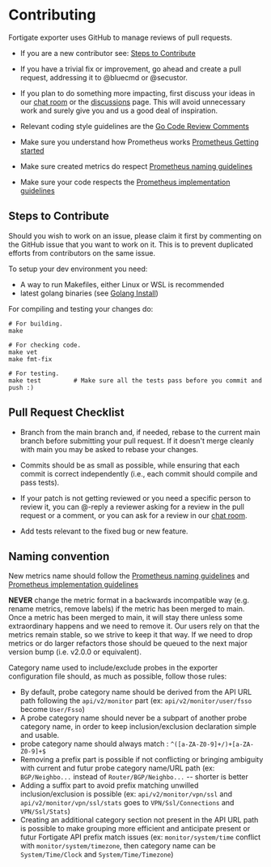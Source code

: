 # Contributing

Fortigate exporter uses GitHub to manage reviews of pull requests.

* If you are a new contributor see: [Steps to Contribute](#steps-to-contribute)

* If you have a trivial fix or improvement, go ahead and create a pull request,
  addressing it to @bluecmd or @secustor.

* If you plan to do something more impacting, first discuss your ideas
  in our [chat room](https://matrix.to/#/#fortigate_exporter:matrix.org) or the [discussions](https://github.com/bluecmd/fortigate_exporter/discussions/landing) page.
  This will avoid unnecessary work and surely give you and us a good deal
  of inspiration.

* Relevant coding style guidelines are the [Go Code Review
  Comments](https://code.google.com/p/go-wiki/wiki/CodeReviewComments)

* Make sure you understand how Prometheus works [Prometheus Getting started](https://prometheus.io/docs/prometheus/latest/getting_started/)

* Make sure created metrics do respect [Prometheus naming guidelines](https://prometheus.io/docs/practices/naming/)

* Make sure your code respects the [Prometheus implementation guidelines](https://prometheus.io/docs/practices/instrumentation/#things-to-watch-out-for)

## Steps to Contribute

Should you wish to work on an issue, please claim it first by commenting on the GitHub issue that you want to work on it. This is to prevent duplicated efforts from contributors on the same issue.

To setup your dev environment you need:
- A way to run Makefiles, either Linux or WSL is recommended
- latest golang binaries (see [Golang Install](https://golang.org/doc/install))

For compiling and testing your changes do:
```
# For building.
make

# For checking code.
make vet
make fmt-fix

# For testing.
make test         # Make sure all the tests pass before you commit and push :)
```

## Pull Request Checklist

* Branch from the main branch and, if needed, rebase to the current main branch before submitting your pull request. If it doesn't merge cleanly with main you may be asked to rebase your changes.

* Commits should be as small as possible, while ensuring that each commit is correct independently (i.e., each commit should compile and pass tests).

* If your patch is not getting reviewed or you need a specific person to review it, you can @-reply a reviewer asking for a review in the pull request or a comment, or you can ask for a review in our [chat room](https://matrix.to/#/#fortigate_exporter:matrix.org).

* Add tests relevant to the fixed bug or new feature.

## Naming convention

New metrics name should follow the [Prometheus naming guidelines](https://prometheus.io/docs/practices/naming/) and [Prometheus implementation guidelines](https://prometheus.io/docs/practices/instrumentation/#things-to-watch-out-for)

**NEVER** change the metric format in a backwards incompatible way (e.g. rename metrics, remove labels) if the metric has been merged to main. Once a metric has been merged to main, it will stay there unless some extraordinary happens and we need to remove it. Our users rely on that the metrics remain stable, so we strive to keep it that way. If we need to drop metrics or do larger refactors those should be queued to the next major version bump (i.e. v2.0.0 or equivalent).

Category name used to include/exclude probes in the exporter configuration file should, as much as possible, follow those rules:
- By default, probe category name should be derived from the API URL path following the `api/v2/monitor` part (ex: `api/v2/monitor/user/fsso` become `User/Fsso`)
- A probe category name should never be a subpart of another probe category name, in order to keep inclusion/exclusion declaration simple and usable.
- probe category name should always match : `^([a-ZA-Z0-9]+/)+[a-ZA-Z0-9]+$`
- Removing a prefix part is possible if not conflicting or bringing ambiguity with current and futur probe category name/URL path (ex: `BGP/Neighbo...` instead of `Router/BGP/Neighbo...` -- shorter is better
- Adding a suffix part to avoid prefix matching unwilled inclusion/exclusion is possible (ex: `api/v2/monitor/vpn/ssl` and `api/v2/monitor/vpn/ssl/stats` goes to `VPN/Ssl/Connections` and `VPN/Ssl/Stats`)
- Creating an additional category section not present in the API URL path is possible to make grouping more efficient and anticipate present or futur Fortigate API prefix match issues (ex: `monitor/system/time` conflict with `monitor/system/timezone`, then category name can be `System/Time/Clock` and `System/Time/Timezone`)
